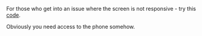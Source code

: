 For those who get into an issue where the screen is not responsive - try this [code](https://gitlab.com/nolim1t/documents/-/snippets/2030067).

Obviously you need access to the phone somehow.
